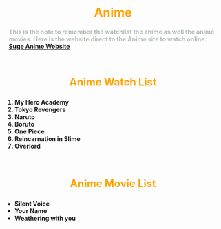 <!Doctype htmp>
<!--Build a HTML page for Assignment 2 Suggested Work-->
<html>
<head>
    <title>Anime</title>
</head>
<body>
    <h1 style="color: Orange; font-size: 200%;text-align:center"><b>Anime<b></h1>
    <p style="margin: 10px; color: #B2BEB5 ; font-size: 1.em;"> This is the note to remember the watchlist the anime as well the anime movies.
Here is the website direct to the Anime site to watch online:
<a href="https://www.animesuge.io/?1.com" target="_blank">Suge Anime Website</a>
</p>
</body>
</br>
<body>
    <h3 style="color: orange; font-size: 170%;text-align:center"><b>Anime Watch List<b></h3>
    <p style="margin: 10px; color: #B2BEB5 ; font-size: 1.em; ">
    <ol>
        <li>My Hero Academy</li>
        <li>Tokyo Revengers</li>
        <li>Naruto</li>
        <li>Boruto</li>
        <li>One Piece</li>
        <li>Reincarnation in Slime</li>
        <li>Overlord</li>
    </ol>
    </p>
</body>
<br>
<body>
    <h3 style="color: orange; font-size: 170%;text-align:center"><b>Anime Movie List</b></h3>
    <p style="margin: 10px; color: #B2BEB5 ; font-size: 1.em; ">
    <ul>
        <li>Silent Voice</li>
        <li>Your Name</li>
        <li>Weathering with you</li>